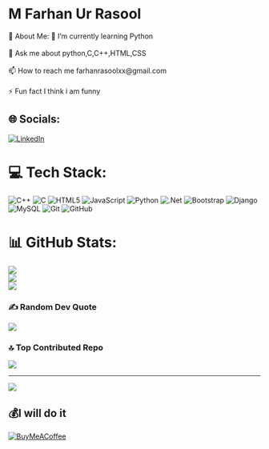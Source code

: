 <h1>M Farhan Ur Rasool</h1>
 💫 About Me:
🌱 I’m currently learning Python<br><br>💬 Ask me about python,C,C++,HTML,CSS<br><br>📫 How to reach me farhanrasoolxx@gmail.com<br><br>⚡ Fun fact I think i am funny


## 🌐 Socials:
[![LinkedIn](https://img.shields.io/badge/LinkedIn-%230077B5.svg?logo=linkedin&logoColor=white)](https://www.linkedin.com/in/farhan-ur-rasool-527bb4263/)

# 💻 Tech Stack:
![C++](https://img.shields.io/badge/c++-%2300599C.svg?style=for-the-badge&logo=c%2B%2B&logoColor=white) ![C](https://img.shields.io/badge/c-%2300599C.svg?style=for-the-badge&logo=c&logoColor=white) ![HTML5](https://img.shields.io/badge/html5-%23E34F26.svg?style=for-the-badge&logo=html5&logoColor=white) ![JavaScript](https://img.shields.io/badge/javascript-%23323330.svg?style=for-the-badge&logo=javascript&logoColor=%23F7DF1E) ![Python](https://img.shields.io/badge/python-3670A0?style=for-the-badge&logo=python&logoColor=ffdd54) ![.Net](https://img.shields.io/badge/.NET-5C2D91?style=for-the-badge&logo=.net&logoColor=white) ![Bootstrap](https://img.shields.io/badge/bootstrap-%238511FA.svg?style=for-the-badge&logo=bootstrap&logoColor=white) ![Django](https://img.shields.io/badge/django-%23092E20.svg?style=for-the-badge&logo=django&logoColor=white) ![MySQL](https://img.shields.io/badge/mysql-4479A1.svg?style=for-the-badge&logo=mysql&logoColor=white) ![Git](https://img.shields.io/badge/git-%23F05033.svg?style=for-the-badge&logo=git&logoColor=white) ![GitHub](https://img.shields.io/badge/github-%23121011.svg?style=for-the-badge&logo=github&logoColor=white)
# 📊 GitHub Stats:
![](https://github-readme-stats.vercel.app/api?username=farhanjutt23&theme=dark&hide_border=false&include_all_commits=false&count_private=false)<br/>
![](https://github-readme-streak-stats.herokuapp.com/?user=farhanjutt23&theme=dark&hide_border=false)<br/>
![](https://github-readme-stats.vercel.app/api/top-langs/?username=farhanjutt23&theme=dark&hide_border=false&include_all_commits=false&count_private=false&layout=compact)

### ✍️ Random Dev Quote
![](https://quotes-github-readme.vercel.app/api?type=horizontal&theme=dark)

### 🔝 Top Contributed Repo
![](https://github-contributor-stats.vercel.app/api?username=farhanjutt23&limit=5&theme=dark&combine_all_yearly_contributions=true)

---
[![](https://visitcount.itsvg.in/api?id=farhanjutt23&icon=0&color=0)](https://visitcount.itsvg.in)

  ## 💰I will do it 
  [![BuyMeACoffee](https://img.shields.io/badge/Buy%20Me%20a%20Coffee-ffdd00?style=for-the-badge&logo=buy-me-a-coffee&logoColor=black)](https://buymeacoffee.com/fanijutt) 

  
<!-- Proudly created with GPRM ( https://gprm.itsvg.in ) -->

